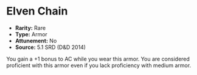 # Elven Chain

- **Rarity:** Rare
- **Type:** Armor
- **Attunement:** No
- **Source:** 5.1 SRD (D&D 2014)

You gain a +1 bonus to AC while you wear this armor. You are considered proficient with this armor even if you lack proficiency with medium armor.
